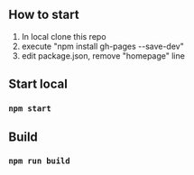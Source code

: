 ## How to start

1. In local clone this repo
2. execute "npm install gh-pages --save-dev"
3. edit package.json, remove "homepage" line


## Start local
### `npm start`

## Build
### `npm run build`